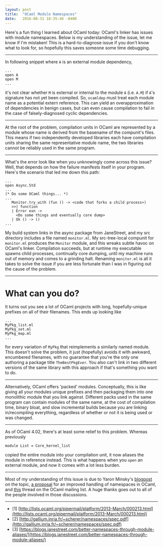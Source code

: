 ```yaml
---
layout: post
title:  "OCaml Module Namespaces"
date:   2016-08-31 18:35:46 -0400
---
```

Here's a fun thing I learned about OCaml today: OCaml's linker has issues with module namespaces. Below is my understanding of the issue, let me know if I'm mistaken! This is a hard-to-diagnose issue if you don't know what to look for, so hopefully this saves someone some time debugging.

---

In following snippet where `A` is an external module dependency,

```
...
open A
open M
...
```

it's not clear whether `M` is external or internal to the module `A` (i.e. `A.M`) if `A`'s signature has not yet been compiled. So, `ocamldep` must treat each module name as a potential extern reference. This can yield an overapproximation of dependencies in benign cases, but can even cause compilation to fail in the case of falsely-diagnosed cyclic dependencies.

---

At the root of the problem, compilation units in OCaml are represented by a module whose name is derived from the basename of the compunit's files. This means if two independently developed libraries each have compilation units sharing the same representative module name, the two libraries cannot be reliably used in the same program.

---

What's the error look like when you unknowingly come across this issue? Well, that depends on how the failure manifests itself in your program. Here's the scenario that led me down this path:

```
...
open Async.Std
...
(* Do some OCaml things... *)
...
   Monitor.try_with (fun () -> <code that forks a child process>)
   >>| function
   | Error exn ->
     <Do some things and eventually core dump>
   | Ok () -> ()
...
```

My build system links in the async package from JaneStreet, and my src directory includes a file named `monitor.ml`. My src-tree-local compunit for `monitor.ml` produces the `Monitor` module, and this wreaks subtle havoc on OCaml's linker. Compilation succeeds, but at runtime my executable spawns child processes, continually core dumping, until my machine runs out of memory and comes to a grinding halt. Renaming `monitor.ml` is all it takes to solve the issue if you are less fortunate than I was in figuring out the cause of the problem.

---

What can you do?
===

It turns out you see a lot of OCaml projects with long, hopefully-unique prefixes on all of their filenames. This ends up looking like

```
...
MyPkg_list.ml
MyPkg_set.ml
MyPkg_map.ml
...
```

for every variation of `MyPkg` that reimplements a similarly named module. This doesn't solve the problem, it just (hopefully) avoids it with awkward, encumbered filenames, with no guarantee that you're the only one authoring a package title `TheBestPkgEver`. You also can't link in two different versions of the same library with this approach if that's something you want to do.

---

Alternatively, OCaml offers 'packed' modules. Conceptually, this is like giving all your modules unique prefixes and then packaging them into one monolithic module that you link against. Different packs used in the same program can contain modules of the same name, at the cost of compilation time, binary bloat, and slow incremental builds because you are linking in/recompiling everything, regardless of whether or not it is being used or was changed.

---

As of OCaml 4.02, there's at least some relief to this problem. Whereas previously

```
module List = Core_kernel_list
```

copied the entire module into your compilation unit, it now aliases the module in reference instead. This is what happens when you `open` an external module, and now it comes with a lot less burden.

---

Most of my understanding of this issue is due to Yaron Minsky's [blogpost](https://blogs.janestreet.com/better-namespaces-through-module-aliases/) on the topic, [a proposal](http://gallium.inria.fr/~scherer/namespaces/spec.pdf) for an improved handling of namespaces in OCaml, and [this](http://lists.ocaml.org/pipermail/platform/2013-March/000213.html) thread on the OCaml mailing list. A huge thanks goes out to all of the people involved in those discussions.

---

+ [1] [http://lists.ocaml.org/pipermail/platform/2013-March/000213.html](http://lists.ocaml.org/pipermail/platform/2013-March/000213.html)
+ [2] [http://gallium.inria.fr/~scherer/namespaces/spec.pdf](http://gallium.inria.fr/~scherer/namespaces/spec.pdf)
+ [3] [https://blogs.janestreet.com/better-namespaces-through-module-aliases/](https://blogs.janestreet.com/better-namespaces-through-module-aliases/)